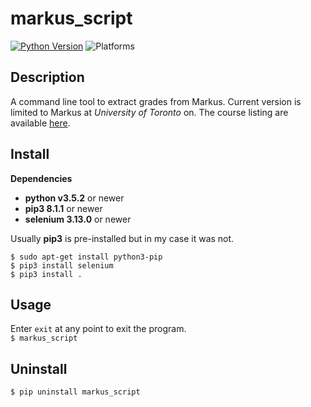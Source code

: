 # markus_script

[![Python Version](https://img.shields.io/badge/python-v3.5.2-blue.svg)](https://www.python.org/downloads/release/python-352/)
![Platforms](https://img.shields.io/badge/platform-linux--64%20%7C%20osx--64-blue.svg)


## Description

A command line tool to extract grades from Markus. Current version is limited to Markus at *University of Toronto* on. The course listing are available [here](https://markus.teach.cs.toronto.edu/).

## Install

  **Dependencies**  
   * **python v3.5.2** or newer
   * **pip3 8.1.1** or newer
   * **selenium 3.13.0** or newer

  Usually **pip3** is pre-installed but in my case it was not.

   `$ sudo apt-get install python3-pip`  
   `$ pip3 install selenium`  
   `$ pip3 install .`  
 
 
## Usage
  Enter ```exit``` at any point to exit the program.  
   `$ markus_script`
  
## Uninstall
  `$ pip uninstall markus_script`
